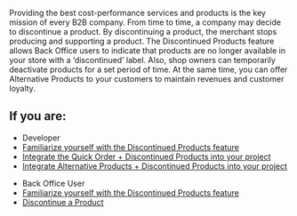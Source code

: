 Providing the best cost-performance services and products is the key mission of every B2B company. From time to time, a company may decide to discontinue a product. By discontinuing a product, the merchant stops producing and supporting a product. The Discontinued Products feature allows Back Office users to indicate that products are no longer available
in your store with a ‘discontinued’ label. Also, shop owners can temporarily deactivate products for a set period of time. At the
same time, you can offer Alternative Products to your customers to maintain revenues and customer loyalty.

## If you are:

<div class="mr-container">
    <div class="mr-list-container">
        <!-- col1 -->
        <div class="mr-col">
            <ul class="mr-list mr-list-green">
                <li class="mr-title">Developer</li>
                <li><a href="https://documentation.spryker.com/docs/discontinued-products-overview" class="mr-link">Familiarize yourself with the Discontinued Products feature</a></li>
                <li><a href="https://documentation.spryker.comdocs/quick-order-discontinued-products-feature-integration-201903" class="mr-link">Integrate the Quick Order + Discontinued Products into your project</a></li>
                <li><a href="https://documentation.spryker.com/docs/alternative-products-discontinued-products-feature-integration-201903" class="mr-link">Integrate Alternative Products + Discontinued Products into your project</a></li>
            </ul>
        </div>
        <!-- col2 -->
        <div class="mr-col">
            <ul class="mr-list mr-list-blue">
                <li class="mr-title"> Back Office User</li>
               <li><a href="https://documentation.spryker.com/docs/discontinued-products-overview" class="mr-link">Familiarize yourself with the Discontinued Products feature</a></li>
                <li><a href="https://documentation.spryker.com/docs/discontinuing-a-product" class="mr-link">Discontinue a Product</a></li>
            </ul>
        </div>
    </div>
</div>